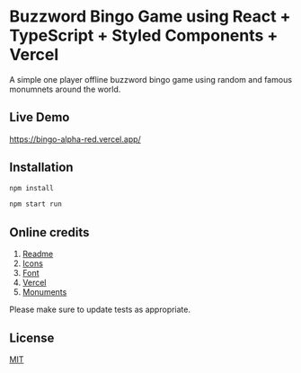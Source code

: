 # Buzzword Bingo Game using React + TypeScript + Styled Components + Vercel 

A simple one player offline buzzword bingo game using random and famous monumnets around the world.

## Live Demo 

https://bingo-alpha-red.vercel.app/

## Installation

```bash
npm install
```

```bash
npm start run
```

## Online credits

1. [Readme](https://www.makeareadme.com/)
2. [Icons](https://www.flaticon.com/search?word=bingo)
3. [Font](https://fonts.google.com/)
4. [Vercel](https://vercel.com/)
5. [Monuments](https://www.listchallenges.com/150-most-famous-landmarks-in-the-world)

Please make sure to update tests as appropriate.

## License

[MIT](https://choosealicense.com/licenses/mit/)
